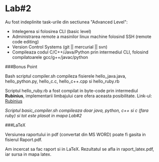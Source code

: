 Lab#2
=
Au fost indeplinite task-urile din sectiunea "Advanced Level":
* Intelegerea si folosirea CLI (basic level)
* Administrarea remote a masinilor linux machine folosind SSH (remote code editing)
* Version Control Systems (git || mercurial || svn)
* Compileaza codul C/C++/Java/Python prin intermediul CLI, folosind compilatoarele gcc/g++/javac/python

###Bonus Point

Bash scriptul compiler.sh compileza fisierele hello_java.java, hello_python.py, hello_c.c, hello_c++.cpp si hello_ruby.rb

Scriptul hello_ruby.rb a fost compilat in byte-code prin intermediul 
**Rubinius**, implementarii limbajului care ofera aceasta posibilitate. 
Link-ul: [Rubinius](http://rubinius.com/2011/03/17/running-ruby-with-no-ruby/)

*Scriptul basic_compiler.sh compileaza doar java, python, c++ si c (fara ruby) si tot este plasat in mapa Lab#2*


###LaTeX

Versiunea raportului in pdf (convertat din MS WORD) poate fi gasita in fisierul
Raport.pdf.

Am incercat sa fac raport si in LaTeX. Rezultatul se afla in raport_latex.pdf, iar sursa in mapa latex.
